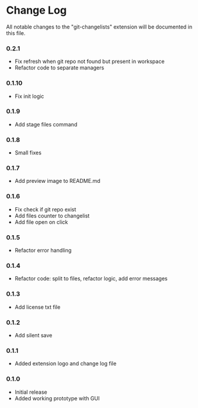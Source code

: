 # Change Log

All notable changes to the "git-changelists" extension will be documented in this file.

### 0.2.1
- Fix refresh when git repo not found but present in workspace
- Refactor code to separate managers

### 0.1.10
- Fix init logic

### 0.1.9

- Add stage files command

### 0.1.8

- Small fixes

### 0.1.7

- Add preview image to README.md

### 0.1.6

- Fix check if git repo exist
- Add files counter to changelist
- Add file open on click

### 0.1.5

- Refactor error handling

### 0.1.4

- Refactor code: split to files, refactor logic, add error messages

### 0.1.3

- Add license txt file

### 0.1.2

- Add silent save

### 0.1.1

- Added extension logo and change log file

### 0.1.0

- Initial release
- Added working prototype with GUI
